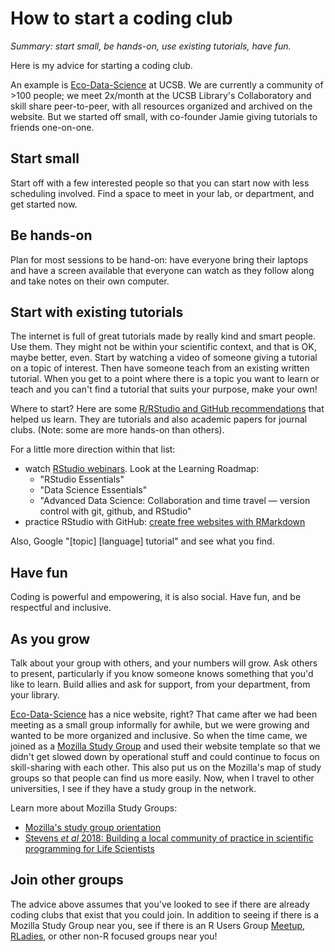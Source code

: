 # How to start a coding club

*Summary: start small, be hands-on, use existing tutorials, have fun.*

Here is my advice for starting a coding club. 

An example is [Eco-Data-Science](http://eco-data-science.github.io/) at UCSB. We are currently a community of >100 people; we meet 2x/month at the UCSB Library's Collaboratory and skill share peer-to-peer, with all resources organized and archived on the website. But we started off small, with co-founder Jamie giving tutorials to friends one-on-one.

## Start small

Start off with a few interested people so that you can start now with less scheduling involved. Find a space to meet in your lab, or department, and get started now.

## Be hands-on

Plan for most sessions to be hand-on: have everyone bring their laptops and have a screen available that everyone can watch as they follow along and take notes on their own computer. 

## Start with existing tutorials

The internet is full of great tutorials made by really kind and smart people. Use them. They might not be within your scientific context, and that is OK, maybe better, even. Start by watching a video of someone giving a tutorial on a topic of interest. Then have someone teach from an existing written tutorial. When you get to a point where there is a topic you want to learn or teach and you can't find a tutorial that suits your purpose, make your own!

Where to start? Here are some [R/RStudio and GitHub recommendations](http://ohi-science.org/betterscienceinlesstime/resources_and_community) that helped us learn. They are tutorials and also academic papers for journal clubs. (Note: some are more hands-on than others).

For a little more direction within that list:

- watch [RStudio webinars](https://resources.rstudio.com/). Look at the Learning Roadmap: 
    - "RStudio Essentials"
    - "Data Science Essentials"
    - "Advanced Data Science: Collaboration and time travel — version control with git, github, and RStudio"  
- practice RStudio with GitHub: [create free websites with RMarkdown](https://jules32.github.io/rmarkdown-website-tutorial/)

Also, Google "[topic] [language] tutorial" and see what you find.

## Have fun

Coding is powerful and empowering, it is also social. Have fun, and be respectful and inclusive. 

## As you grow

Talk about your group with others, and your numbers will grow. Ask others to present, particularly if you know someone knows something that you'd like to learn. Build allies and ask for support, from your department, from your library. 


[Eco-Data-Science](http://eco-data-science.github.io/) has a nice website, right? That came after we had been meeting as a small group informally for awhile, but we were growing and wanted to be more organized and inclusive. So when the time came, we joined as a [Mozilla Study Group](https://science.mozilla.org/programs/studygroups/join) and used their website template so that we didn't get slowed down by operational stuff and could continue to focus on skill-sharing with each other. This also put us on the Mozilla's map of study groups so that people can find us more easily. Now, when I travel to other universities, I see if they have a study group in the network.

Learn more about Mozilla Study Groups: 

- [Mozilla's study group orientation](https://mozillascience.github.io/study-group-orientation/1-about-study-groups.html)
- [Stevens *et al* 2018: Building a local community of practice in scientific programming for Life Scientists](https://www.biorxiv.org/content/early/2018/11/11/265421)

## Join other groups

The advice above assumes that you've looked to see if there are already coding clubs that exist that you could join. In addition to seeing if there is a Mozilla Study Group near you, see if there is an R Users Group [Meetup](https://www.meetup.com/), [RLadies](https://rladies.org), or other non-R focused groups near you!
